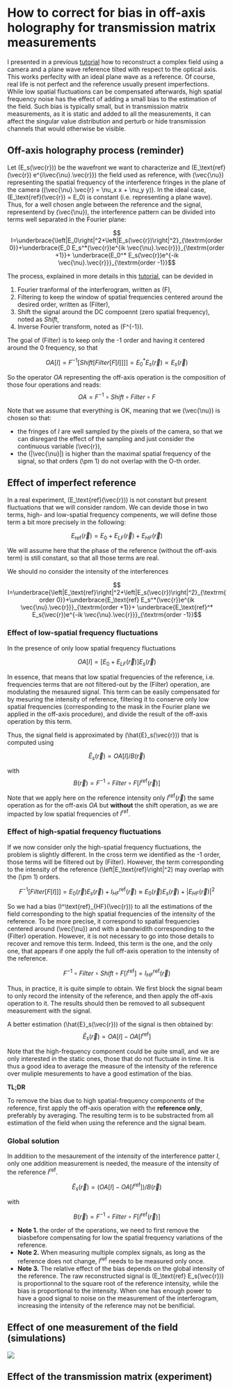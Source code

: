 # How to correct for bias in off-axis holography for transmission matrix measurements

I presented in a previous [tutorial](https://www.wavefrontshaping.net/post/id/12) how to reconstruct a complex field using a camera and a plane wave reference tilted with respect to the optical axis. This works perfeclty with an ideal plane wave as a reference. Of course, real life is not perfect and the reference usually present imperfections. While low spatial fluctuations can be compensated afterwards, high spatial frequency noise has the effect of adding a small bias to the estimation of the field. Such bias is typically small, but in transmission matrix measurements, as it is static and added to all the measurements, it can affect the singular value distribution and perturb or hide transmission channels that would otherwise be visible.

## Off-axis holography process (reminder)

Let \(E_s(\vec{r})\) be the wavefront we want to characterize and \(E_\text{ref}(\vec{r}) e^{i\vec{\nu}.\vec{r}}\) the field used as reference, with \(\vec{\nu}\) representing the spatial frequency of the interference fringes in the plane of the camera (\(\vec{\nu}.\vec{r} = \nu_x x + \nu_y y\)).
In the ideal case, \(E_\text{ref}(\vec{r}) = E_0\) is constant (i.e. representing a plane wave). Thus, for a well chosen angle between the reference and the signal, representend by \(\vec{\nu}\), the interference pattern can be divided into terms well separated in the Fourier plane:

$$ I=\underbrace{\left|E_0\right|^2+\left|E_s(\vec{r})\right|^2}_{\textrm{order 0}}+\underbrace{E_0 E_s^*(\vec{r})e^{ik \vec{\nu}.\vec{r}}}_{\textrm{order +1}}+ \underbrace{E_0^* E_s(\vec{r})e^{-ik \vec{\nu}.\vec{r}}}_{\textrm{order -1}}$$

The process, explained in more details in this [tutorial](https://www.wavefrontshaping.net/post/id/12), can be devided in


1. Fourier tranformal of the interferogram, written as  \(F\),
2. Filtering to keep the window of spatial frequencies centered around the desired order, written as \(Filter\),
3. Shift the signal around the DC compoennt (zero spatial frequency), noted as $Shift$,
3. Inverse Fourier transform, noted as \(F^{-1}\).

The goal of \(Filter\) is to keep only the -1 order and having it centered around the 0 frequency,  so that 

$$ 
OA\left[I\right] = F^{-1}\left[Shift\left[Filter\left[F\left[I\right]\right]\right]\right] = E_0^* E_s(\vec{r}) \propto E_s(\vec{r})
$$

So the operator $OA$ representing the off-axis operation is the composition of those four operations and reads:
$$ 
OA = F^{-1} \circ Shift \circ Filter \circ F
$$

Note that we assume that everything is OK, meaning that we \(\vec{\nu}\) is chosen so that: 
- the fringes of $I$ are well sampled by the pixels of the camera, so that we can disregard the effect of the sampling and just consider the continuous variable \(\vec{r}\),
- the \(\|\vec{\nu}\|\) is higher than the maximal spatial frequency of the signal, so that orders \(\pm 1\) do not overlap with the O-th order.

## Effect of imperfect reference 

In a real experiment, \(E_\text{ref}(\vec{r})\) is not constant but present fluctuations that we will consider random. We can devide those in two terms, high- and low-spatial frequency compenents, we will define those term a bit more precisely in the following:

$$E_\text{ref}(\vec{r}) = E_0+E_{LF}(\vec{r})+E_{HF}(\vec{r})$$

We will assume here that the phase of the reference (without the off-axis term) is still constant, so that all those terms are real. 

We should no consider the intensity of the interferences 

$$ I=\underbrace{\left|E_\text{ref}\right|^2+\left|E_s(\vec{r})\right|^2}_{\textrm{order 0}}+\underbrace{E_\text{ref} E_s^*(\vec{r})e^{ik \vec{\nu}.\vec{r}}}_{\textrm{order +1}}+ \underbrace{E_\text{ref}^* E_s(\vec{r})e^{-ik \vec{\nu}.\vec{r}}}_{\textrm{order -1}}$$

### Effect of low-spatial frequency fluctuations

In the presence of only loow spatial frequency fluctuations

$$OA\left[I\right] = \left[E_0+E_{LF}(\vec{r})\right] E_s(\vec{r}) $$

In essence, that means that low spatial frequencies of the reference, i.e. frequencies terms that are not filtered-out by the \(Filter\) operation, are modulating the mesaured signal.
This term can be easily compensated for by mesuring the intensity of reference, filtering it to conserve only low spatial frequencies (corresponding to the mask in the Fourier plane we applied in the off-axis procedure), and divide the result of the off-axis operation by this term. 

Thus, the signal field is approximated by \(\hat{E}_s(\vec{r})\) that is computed using

$$
\hat{E}_s(\vec{r}) = OA\left[I\right] / B(\vec{r})
$$

with 
$$
B(\vec{r}) = F^{-1} \circ Filter \circ F\left[I^\text{ref}(\vec{r})\right]
$$

Note that we apply here on the reference intensity only $I^\text{ref}(\vec{r})$ the same operation as for the off-axis $OA$ but **without** the shift operation, as we are impacted by low spatial frequencies of $I^\text{ref}$. 

### Effect of high-spatial frequency fluctuations

If we now consider only the high-spatial frequency fluctuations, the problem is slightly different. In the cross term we identified as the -1 order, those terms will be filtered out by \(Filter\). However, the term corresponding to the intensity of the reference \(\left|E_\text{ref}\right|^2\) may overlap with the \(\pm 1\) orders.


$$ F^{-1}\left[Filter\left[F\left[I\right]\right]\right] = E_0(\vec{r}) E_s(\vec{r}) + I^\text{ref}_{HF}(\vec{r}) \approx
E_0(\vec{r}) E_s(\vec{r}) + \left| E_{HF}(\vec{r})\right|^2$$

So we had a bias \(I^\text{ref}_{HF}(\vec{r})\) to all the estimations of the field corresponding to the high spatial frequencies of the intensity of the reference.
To be more precise, it correspond to spatial frequencies centered around \(\vec{\nu}\) and with a bandwidith corresponding to the \(Filter\) operation. However, it is not necessary to go into those details to recover and remove this term.
Indeed, this term is the one, and the only one, that appears if one apply the full off-axis operation to the intensity of the reference.

$$ F^{-1} \circ Filter \circ Shift \circ F\left[I^\text{ref}\right] = I^\text{ref}_{HF}(\vec{r}) $$

Thus, in practice, it is quite simple to obtain. We first block the signal beam to only record the intensity of the reference, and then apply the off-axis operation to it. The results should then be removed to all subsequent measurement with the signal.

A better estimation \(\hat{E}_s(\vec{r})\) of the signal is then obtained by: 
$$
\hat{E}_s(\vec{r}) = OA\left[I\right] - OA\left[I^\text{ref}\right]
$$


Note that the high-frequency component could be quite small, and we are only interested in the static ones, those that do not fluctuate in time. It is thus a good idea to average the measure of the intensity of the reference over muliple mesurements to have a good estimation of the bias.

**TL;DR**

To remove the bias due to high spatial-frequency components of the reference, first apply the off-axis operation with the **reference only**, preferably by averaging. The resulting term is to be substracted from all estimation of the field when using the reference and the signal beam. 

### Global solution

In addition to the mesaurement of the intensity of the interference patter $I$, only one addition measurement is needed, the measure of the intensity of the reference $I^\text{ref}$. 

$$
\hat{E}_s(\vec{r}) 
    = \left(OA\left[I\right] - OA\left[I^\text{ref}\right]\right) / B(\vec{r})
$$

with 

$$
B(\vec{r}) = F^{-1} \circ Filter \circ F\left[I^\text{ref}(\vec{r})\right]
$$

- **Note 1.** the order of the operations, we need to first remove the biasbefore compensating for low the spatial frequency variations of the reference.
- **Note 2.** When measuring multiple complex signals, as long as the reference does not change, $I^\text{ref}$ needs to be measured only once.
- **Note 3.** The relative effect of the bias depends on the global intensity of the reference. The raw reconstructed signal is  \(E_\text{ref} E_s(\vec{r})\) is proportionnal to the square root of the reference intensity, while the bias is proportional to the intensity. When one has enough power to have a good signal to noise on the measurement of the interferogram, increasing the intensity of the reference may not be benificial.

## Effect of one measurement of the field (simulations)

![](data/TM_svd_comp.svg)

## Effect of the transmission matrix (experiment)